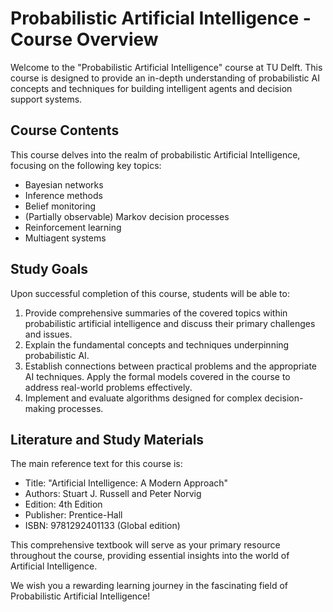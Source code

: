 # Probabilistic Artificial Intelligence - Course Overview

Welcome to the "Probabilistic Artificial Intelligence" course at TU Delft. This course is designed to provide an in-depth understanding of probabilistic AI concepts and techniques for building intelligent agents and decision support systems.

## Course Contents

This course delves into the realm of probabilistic Artificial Intelligence, focusing on the following key topics:
- Bayesian networks
- Inference methods
- Belief monitoring
- (Partially observable) Markov decision processes
- Reinforcement learning
- Multiagent systems

## Study Goals

Upon successful completion of this course, students will be able to:

1. Provide comprehensive summaries of the covered topics within probabilistic artificial intelligence and discuss their primary challenges and issues.
2. Explain the fundamental concepts and techniques underpinning probabilistic AI.
3. Establish connections between practical problems and the appropriate AI techniques. Apply the formal models covered in the course to address real-world problems effectively.
4. Implement and evaluate algorithms designed for complex decision-making processes.

## Literature and Study Materials

The main reference text for this course is:
- Title: "Artificial Intelligence: A Modern Approach"
- Authors: Stuart J. Russell and Peter Norvig
- Edition: 4th Edition
- Publisher: Prentice-Hall
- ISBN: 9781292401133 (Global edition)

This comprehensive textbook will serve as your primary resource throughout the course, providing essential insights into the world of Artificial Intelligence.

We wish you a rewarding learning journey in the fascinating field of Probabilistic Artificial Intelligence!
